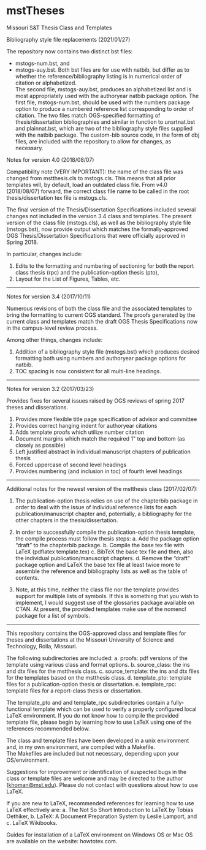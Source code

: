# mstTheses
Missouri S&amp;T Thesis Class and Templates


Bibliography style file replacements (2021/01/27)

The repository now contains two distinct bst files: 
 - mstogs-num.bst, and
 - mstogs-auy.bst.
Both bst files are for use with natbib, but differ as to whether the reference/bibliography listing is in numerical order of citation or alphabetized.  
The second file, mstogs-auy.bst, produces an alphabetized list and is most appropriately used with the authoryear natbib package option.
The first file, mstogs-num.bst, should be used with the numbers package option to produce a numbered reference list corresponding to order of citation.
The two files match OGS-specified formatting of thesis/dissertation bibliographies and similar in function to unsrtnat.bst and plainnat.bst, which
are two of the bibliography style files supplied with the natbib package.  The custom-bib source code, in the form of dbj files, are included with 
the repository to allow for changes, as necessary.


Notes for version 4.0 (2018/08/07)

Compatibility note (VERY IMPORTANT): the name of the class file was changed from mstthesis.cls to mstogs.cls. This means that all prior templates will, by default, load an outdated class file. From v4.0 (2018/08/07) forward, the correct class file name to be called in the root thesis/dissertation tex file is mstogs.cls.

The final version of the Thesis/Dissertation Specifications included several changes not included in the version 3.4 class and templates. The present version of the class file (mstogs.cls), as well as the bibliography style file (mstogs.bst), now provide output which matches the formally-approved OGS Thesis/Dissertation Specifications that were officially approved in Spring 2018.

In particular, changes include:
1. Edits to the formatting and numbering of sectioning for both the report class thesis (rpc) and the publication-option thesis (pto),
2. Layout for the List of Figures, Tables, etc.

----- ----- ----- -----

Notes for version 3.4 (2017/10/11)

Numerous revisions of both the class file and the associated templates
to bring the formatting to current OGS standard.  The proofs generated
by the current class and templates match the draft OGS Thesis
Specifications now in the campus-level review process.

Among other things, changes include:
1. Addition of a bibliography style file (mstogs.bst) which produces
desired formatting both using numbers and authoryear package options
for natbib.
2. TOC spacing is now consistent for all multi-line headings.

----- ----- ----- -----
Notes for version 3.2 (2017/03/23)

Provides fixes for several issues raised by OGS reviews of spring 2017 theses and disserations.

1. Provides more flexible title page specification of advisor and committee
2. Provides correct hanging indent for authoryear citations
3. Adds template proofs which utilize number citation
4. Document margins which match the required 1" top and bottom (as closely as possible)
5. Left justified abstract in individual manuscript chapters of publication thesis
6. Forced uppercase of second level headings
7. Provides numbering (and inclusion in toc) of fourth level headings

----- ----- ----- -----
Additional notes for the newest version of the mstthesis class (2017/02/07):

1. The publication-option thesis relies on use of the chapterbib package in order to deal with the issue of individual reference 
lists for each publication/manuscript chapter and, potentially, a bibliography for the other chapters in the thesis/dissertation.

2. In order to successfully compile the publication-option thesis template, the compile process must follow thesis steps:
  a. Add the package option “draft” to the chapterbib package.
  b. Compile the base tex file with LaTeX (pdflatex template.tex)
  c. BibTeX the base tex file and then, also the individual publication/manuscript chapters.
  d. Remove the “draft” package option and LaTeX the base tex file at least twice more to assemble the reference and bibliography
  lists as well as the table of contents.

3. Note, at this time, neither the class file nor the template provides support for multiple lists of symbols.  If this is 
something that you wish to implement, I would suggest use of the glossaries package available on CTAN.  At present, the provided 
templates make use of the nomencl package for a list of symbols.

----- ----- ----- -----
This repository contains the OGS-approved class and template files for theses and dissertations at the 
Missouri University of Science and Technology, Rolla, Missouri.

The following subdirectories are included:
 a. proofs:  pdf versions of the template using various class and format options.
 b. source_class: the ins and dtx files for the mstthesis class.
 c. source_template: the ins and dtx files for the templates based on the mstthesis class.
 d. template_pto: template files for a publication-option thesis or dissertation.
 e. template_rpc: template files for a report-class thesis or dissertation.

The template_pto and and template_rpc subdirectories contain a fully-functional template which can be used to verify 
a properly configured local LaTeX environment. If you do not know how to compile the provided template file, please begin by 
learning how to use LaTeX using one of the references recommended below.

The class and template files have been developed in a unix environment and, in my own environment, are compiled with a Makefile.  
The Makefiles are included but not necessary, depending upon your OS/environment.

Suggestions for improvement or identification of suspected bugs in the class or template files are welcome and may be directed 
to the author (khoman@mst.edu).  Please do not contact with questions about how to use LaTeX.

If you are new to LaTeX, recommended references for learning how to use LaTeX effectively are:
  a. The Not So Short Introduction to LaTeX by Tobias Oethiker,
  b. LaTeX: A Document Preparation System by Leslie Lamport, and 
  c. LaTeX Wikibooks.
  
Guides for installation of a LaTeX environment on Windows OS or Mac OS are available on the website: howtotex.com.
